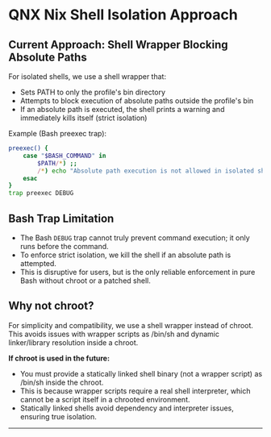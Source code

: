 # QNX Nix Shell Isolation Approach

## Current Approach: Shell Wrapper Blocking Absolute Paths

For isolated shells, we use a shell wrapper that:
- Sets PATH to only the profile's bin directory
- Attempts to block execution of absolute paths outside the profile's bin
- If an absolute path is executed, the shell prints a warning and immediately kills itself (strict isolation)

Example (Bash preexec trap):

```bash
preexec() {
    case "$BASH_COMMAND" in
        $PATH/*) ;;
        /*) echo "Absolute path execution is not allowed in isolated shell, killing shell."; kill -KILL $$ ;;
    esac
}
trap preexec DEBUG
```

## Bash Trap Limitation

- The Bash `DEBUG` trap cannot truly prevent command execution; it only runs before the command.
- To enforce strict isolation, we kill the shell if an absolute path is attempted.
- This is disruptive for users, but is the only reliable enforcement in pure Bash without chroot or a patched shell.

## Why not chroot?

For simplicity and compatibility, we use a shell wrapper instead of chroot. This avoids issues with wrapper scripts as /bin/sh and dynamic linker/library resolution inside a chroot.

**If chroot is used in the future:**
- You must provide a statically linked shell binary (not a wrapper script) as /bin/sh inside the chroot.
- This is because wrapper scripts require a real shell interpreter, which cannot be a script itself in a chrooted environment.
- Statically linked shells avoid dependency and interpreter issues, ensuring true isolation.

---

